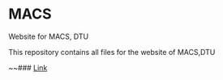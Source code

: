 # MACS
Website for MACS, DTU

This repository contains all files for the website of MACS,DTU

~~### [Link](http://macsdtu.com/)
